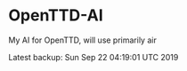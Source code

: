 # OpenTTD-AI
My AI for OpenTTD, will use primarily air

Latest backup: Sun Sep 22 04:19:01 UTC 2019
